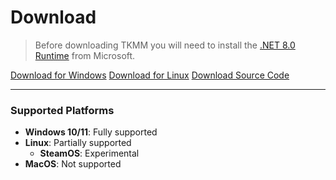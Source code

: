 # Download

> Before downloading TKMM you will need to install the [.NET 8.0 Runtime](https://dotnet.microsoft.com/en-us/download/dotnet/8.0/runtime) from Microsoft.

<div id="download-btns">
    <a class="download-btn" id="download-windows" href="https://github.com/TKMM-Team/Tkmm/releases/latest/download/TKMM-Launcher-win-x64.zip">Download for Windows</a>
    <a class="download-btn" id="download-linux" href="https://github.com/TKMM-Team/Tkmm/releases/latest/download/TKMM-Launcher-linux-x64.zip">Download for Linux</a>
    <a class="download-btn" id="download-src" href="https://github.com/TKMM-Team/Tkmm/archive/refs/heads/master.zip">Download Source Code</a>
</div>

---

### Supported Platforms

- **Windows 10/11**: Fully supported
- **Linux**: Partially supported
  - **SteamOS**: Experimental
- **MacOS**: Not supported